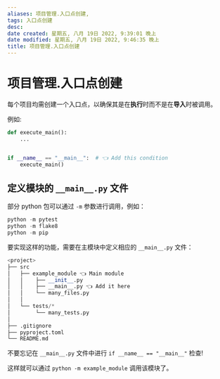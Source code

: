 ```yaml
---
aliases: 项目管理.入口点创建,
tags: 入口点创建
desc: 
date created: 星期五, 八月 19日 2022, 9:39:01 晚上
date modified: 星期五, 八月 19日 2022, 9:46:35 晚上
title: 项目管理.入口点创建
---
```


# 项目管理.入口点创建

每个项目均需创建一个入口点，以确保其是在**执行**时而不是在**导入**时被调用。

例如:

```python
def execute_main():
    ...


if __name__ == "__main__":  # 👈 Add this condition
    execute_main()
```

## 定义模块的 `__main__.py` 文件

部分 python 包可以通过 `-m` 参数进行调用，例如：

```python
python -m pytest
python -m flake8
python -m pip
```

要实现这样的功能，需要在主模块中定义相应的 `__main__.py` 文件：

```python
<project>
├── src
│   ├── example_module 👈 Main module
│   │    ├── __init__.py
│   │    ├── __main__.py 👈 Add it here
│   │    └── many_files.py
│   │
│   └── tests/*
│        └── many_tests.py
│
├── .gitignore
├── pyproject.toml
└── README.md
```

不要忘记在 `__main__.py` 文件中进行 `if __name__ == "__main__"` 检查!

这样就可以通过 `python -m example_module` 调用该模块了。
